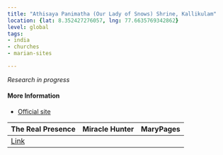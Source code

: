 ```yaml
---
title: "Athisaya Panimatha (Our Lady of Snows) Shrine, Kallikulam"
location: {lat: 8.352427276057, lng: 77.6635769342862}
level: global
tags:
- india
- churches
- marian-sites

---
```



_Research in progress_

#### More Information

* [Official site](https://www.athisayapanimatha.com/)


| The Real Presence | Miracle Hunter | MaryPages |
| --- | --- | --- |
| [Link](http://www.therealpresence.org/eucharst/misc/BVM/128_KALLIKULAM_60x96.pdf) |  |  |





